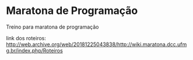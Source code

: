 # Maratona de Programação
Treino para maratona de programação 

link dos roteiros: http://web.archive.org/web/20181225043838/http://wiki.maratona.dcc.ufmg.br/index.php/Roteiros